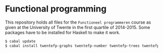 Functional programming
======================

This repository holds all files for the `Functioneel programmeren` course as given at the University of Twente in the first quartile of 2014-2015. Some packages have to be installed for Haskell to make it work.

```bash
$ cabal update
$ cabal install twentefp-graphs twentefp-number twentefp-trees twentefp-websockets
```
